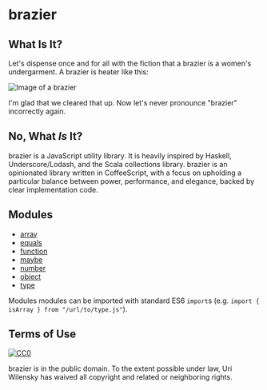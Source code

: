 # brazier

## What Is It?

Let's dispense once and for all with the fiction that a brazier is a women's undergarment.  A brazier is heater like this:

![Image of a brazier](https://nellcro.files.wordpress.com/2013/02/brazier.jpg)

I'm glad that we cleared that up.  Now let's never pronounce "brazier" incorrectly again.

## No, What *Is* It?

brazier is a JavaScript utility library.  It is heavily inspired by Haskell, Underscore/Lodash, and the Scala collections library.  brazier is an opinionated library written in CoffeeScript, with a focus on upholding a particular balance between power, performance, and elegance, backed by clear implementation code.

## Modules

  * [array](https://github.com/NetLogo/brazier/wiki/Module-APIs#array)
  * [equals](https://github.com/NetLogo/brazier/wiki/Module-APIs#equals)
  * [function](https://github.com/NetLogo/brazier/wiki/Module-APIs#function)
  * [maybe](https://github.com/NetLogo/brazier/wiki/Module-APIs#maybe)
  * [number](https://github.com/NetLogo/brazier/wiki/Module-APIs#number)
  * [object](https://github.com/NetLogo/brazier/wiki/Module-APIs#object)
  * [type](https://github.com/NetLogo/brazier/wiki/Module-APIs#type)

Modules modules can be imported with standard ES6 `import`s (e.g. `import { isArray } from "/url/to/type.js"`).

## Terms of Use

[![CC0](http://i.creativecommons.org/p/zero/1.0/88x31.png)](http://creativecommons.org/publicdomain/zero/1.0/)

brazier is in the public domain.  To the extent possible under law, Uri Wilensky has waived all copyright and related or neighboring rights.
